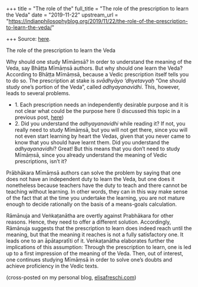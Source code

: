 +++
title = "The role of the"
full_title = "The role of the prescription to learn the Veda"
date = "2019-11-22"
upstream_url = "https://indianphilosophyblog.org/2019/11/22/the-role-of-the-prescription-to-learn-the-veda/"

+++
Source: [here](https://indianphilosophyblog.org/2019/11/22/the-role-of-the-prescription-to-learn-the-veda/).

The role of the prescription to learn the Veda

Why should one study Mīmāṃsā? In order to understand the meaning of the
Veda, say Bhāṭṭa Mīmāṃsā authors. But why should one learn the Veda?
According to Bhāṭṭa Mīmāṃsā, because a Vedic prescription itself tells
you to do so. The prescription at stake is *svādhyāyo ‘dhyetavyaḥ* “One
should study one’s portion of the Veda”, called *adhyayanavidhi*. This,
however, leads to several problems.

-   1\. Each prescription needs an independently desirable purpose and
    it is not clear what could be the purpose here (I discussed this
    topic in a previous post,
    [here](http://elisafreschi.com/2019/11/07/does-a-prescription-with-two-results-become-meaningless/))
-   2\. Did you understand the *adhyayanavidhi* while reading it? If
    not, you really need to study Mīmāṃsā, but you will not get there,
    since you will not even start learning by heart the Vedas, given
    that you never came to know that you should have learnt them. Did
    you understand the *adhyayanavidhi*? Great! But this means that you
    don’t need to study Mīmāṃsā, since you already understand the
    meaning of Vedic prescriptions, isn’t it?

Prābhākara Mīmāṃsā authors can solve the problem by saying that one does
not have an independent duty to learn the Veda, but one does it
nonetheless because teachers have the duty to teach and there cannot be
teaching without learning. In other words, they can in this way make
sense of the fact that at the time you undertake the learning, you are
not mature enough to decide rationally on the basis of a means-goals
calculation.

Rāmānuja and Veṅkaṭanātha are overtly against Prabhākara for other
reasons. Hence, they need to offer a different solution. Accordingly,
Rāmānuja suggests that the prescription to learn does indeed reach until
the meaning, but that the meaning it reaches is not a fully satisfactory
one. It leads one to an āpātapratīti of it. Veṅkaṭanātha elaborates
further the implications of this assumption: Through the prescription to
learn, one is led up to a first impression of the meaning of the Veda.
Then, out of interest, one continues studying Mīmāṃsā in order to solve
one’s doubts and achieve proficiency in the Vedic texts.

(cross-posted on my personal blog,
[elisafreschi.com](http://elisafreschi.com))
